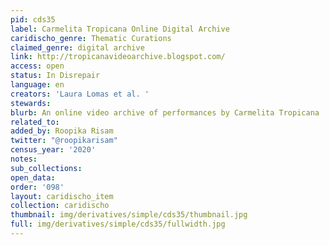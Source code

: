 ```yaml
---
pid: cds35
label: Carmelita Tropicana Online Digital Archive
caridischo_genre: Thematic Curations
claimed_genre: digital archive
link: http://tropicanavideoarchive.blogspot.com/
access: open
status: In Disrepair
language: en
creators: 'Laura Lomas et al. '
stewards:
blurb: An online video archive of performances by Carmelita Tropicana
related_to:
added_by: Roopika Risam
twitter: "@roopikarisam"
census_year: '2020'
notes:
sub_collections:
open_data:
order: '098'
layout: caridischo_item
collection: caridischo
thumbnail: img/derivatives/simple/cds35/thumbnail.jpg
full: img/derivatives/simple/cds35/fullwidth.jpg
---
```

